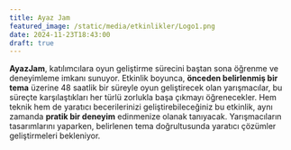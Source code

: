 ```yaml
---
title: Ayaz Jam
featured_image: /static/media/etkinlikler/Logo1.png
date: 2024-11-23T18:43:00
draft: true
---
```

**AyazJam**, katılımcılara oyun geliştirme sürecini baştan sona öğrenme ve deneyimleme imkanı sunuyor. Etkinlik boyunca, **önceden belirlenmiş bir tema** üzerine 48 saatlik bir süreyle oyun geliştirecek olan yarışmacılar, bu süreçte karşılaştıkları her türlü zorlukla başa çıkmayı öğrenecekler. Hem teknik hem de yaratıcı becerilerinizi geliştirebileceğiniz bu etkinlik, aynı zamanda **pratik bir deneyim** edinmenize olanak tanıyacak. Yarışmacıların tasarımlarını yaparken, belirlenen tema doğrultusunda yaratıcı çözümler geliştirmeleri bekleniyor.
